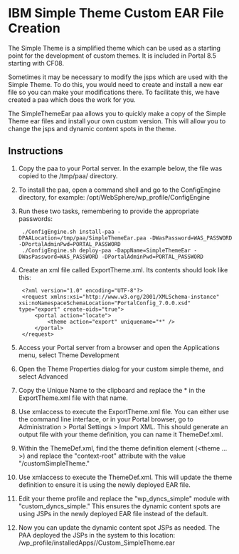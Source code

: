 # IBM Simple Theme Custom EAR File Creation

The Simple Theme is a simplified theme which can be used as a starting point for the development of custom themes. It is included in Portal 8.5 starting with CF08.

Sometimes it may be necessary to modify the jsps which are used with the Simple Theme. To do this, you would need to create and install a new ear file so you can make your modifications there. To facilitate this, we have created a paa which does the work for you.

The SimpleThemeEar paa allows you to quickly make a copy of the Simple Theme ear files and install your own custom version. This will allow you to change the jsps and dynamic content spots in the theme.

## Instructions
1. Copy the paa to your Portal server. In the example below, the file was copied to the /tmp/paa/ directory.
2. To install the paa, open a command shell and go to the ConfigEngine directory, for example: /opt/WebSphere/wp_profile/ConfigEngine
3. Run these two tasks, remembering to provide the appropriate passwords:

        ./ConfigEngine.sh install-paa -DPAALocation=/tmp/paa/SimpleThemeEar.paa -DWasPassword=WAS_PASSWORD -DPortalAdminPwd=PORTAL_PASSWORD
        ./ConfigEngine.sh deploy-paa -DappName=SimpleThemeEar -DWasPassword=WAS_PASSWORD -DPortalAdminPwd=PORTAL_PASSWORD
4. Create an xml file called ExportTheme.xml. Its contents should look like this:

        <?xml version="1.0" encoding="UTF-8"?>
        <request xmlns:xsi="http://www.w3.org/2001/XMLSchema-instance" xsi:noNamespaceSchemaLocation="PortalConfig_7.0.0.xsd" type="export" create-oids="true">
            <portal action="locate">
                <theme action="export" uniquename="*" />
            </portal>
        </request>
5. Access your Portal server from a browser and open the Applications menu, select Theme Development
6. Open the Theme Properties dialog for your custom simple theme, and select Advanced
7. Copy the Unique Name to the clipboard and replace the * in the ExportTheme.xml file with that name.
8. Use xmlaccess to execute the ExportTheme.xml file. You can either use the command line interface, or in your Portal browser, go to Administration > Portal Settings > Import XML.  This should generate an output file with your theme definition, you can name it ThemeDef.xml.
9. Within the ThemeDef.xml, find the theme definition element (<theme ... >) and replace the "context-root" attribute with the value "/customSimpleTheme." 
10. Use xmlaccess to execute the ThemeDef.xml. This will update the theme definition to ensure it is using the newly deployed EAR file.
11. Edit your theme profile and replace the "wp_dyncs_simple" module with "custom_dyncs_simple." This ensures the dynamic content spots are using JSPs in the newly deployed EAR file instead of the default.
12. Now you can update the dynamic content spot JSPs as needed.  The PAA deployed the JSPs in the system to this location:
/wp_profile/installedApps/<cell>/Custom_SimpleTheme.ear  
 
